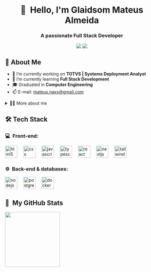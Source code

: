 <h1 align="center">👋 &nbsp;Hello, I'm Glaidsom Mateus Almeida</h1>
<h3 align="center">A passionate Full Stack Developer</h3>

<p align="center">
<a href="https://www.linkedin.com/in/mateusnaxx"><img src="https://img.shields.io/badge/-%20LinkedIn-0077B5?style=flat-square&logo=linkedin&logoColor=white"/></a>
<!--  <a href="https://instagram.com/byfeliperocha"><img src="https://img.shields.io/badge/-My%20Professional%20IG_-E4405F?style=flat-square&logo=Instagram&logoColor=white"/></a> -->
<a href="mailto:felipemotarocha@gmail.com"><img src="https://img.shields.io/badge/-%20Gmail-D14836?style=flat-square&logo=Gmail&logoColor=white"/></a>
</p>

<h2> 🧠 About Me</h2>

- 🏢 I’m currently working on **TOTVS | Systems Deployment Analyst**
- 🌱 I’m currently learning **Full Stack Development**
- 🎓 Graduated in **Computer Engineering**
- 📫 E-mail: [mateus.naxx@gmail.com](mailto:mateus.naxx@gmail.com)
<details>
  <summary>👨‍💻 More about me</summary>

  - 💬 I'm 24 years old and currently living in Belo Horizonte, Brazil. Passionate about technology, games, and pool since childhood, I've always been curious about how things work — like how people appeared on the TV screen. Over time, that curiosity became my dream: to work in tech and continuously learn more about this fascinating and ever-evolving world.

  - ⚡ When I'm not coding, you’ll probably find me gaming, playing pool with friends, vibing to some music, or binge-watching movies and series.! 😂
</details>

  <!--💻-->
<h2> 🛠 Tech Stack</h2>
<h3>💻 &nbsp;Front-end:</h3>
<div align="left">
  <img src="https://cdn.jsdelivr.net/gh/devicons/devicon/icons/html5/html5-original.svg" height="40" alt="html5 logo"  />
  <img width="12" />
  <img src="https://cdn.simpleicons.org/css/1572B6" height="40" alt="css logo"  />
  <img width="12" />
  <img src="https://skillicons.dev/icons?i=js" height="40" alt="javascript logo"  />
  <img width="12" />
  <img src="https://skillicons.dev/icons?i=ts" height="40" alt="typescript logo"  />
  <img width="12" />
  <img src="https://cdn.jsdelivr.net/gh/devicons/devicon/icons/react/react-original.svg" height="40" alt="react logo"  />
  <img width="12" />
  <img src="https://skillicons.dev/icons?i=nextjs" height="40" alt="nextjs logo"  />
  <img width="12" />
  <img src="https://cdn.simpleicons.org/tailwindcss/06B6D4" height="40" alt="tailwindcss logo"  />
</div>

<h3>⚙️ &nbsp;Back-end & databases:</h3>
<div align="left">
  <img src="https://cdn.simpleicons.org/nodedotjs/339933" height="40" alt="nodejs logo"  />
  <img width="12" />
  <img src="https://cdn.jsdelivr.net/gh/devicons/devicon/icons/postgresql/postgresql-original.svg" height="40" alt="postgresql logo"  />
  <img width="12" />
  <img src="https://cdn.simpleicons.org/docker/2496ED" height="40" alt="docker logo"  />
</div>

<h2>🚀 &nbsp;My GitHub Stats</h2>


<img height="180em" src="https://github-readme-stats.vercel.app/api/top-langs/?username=mateusnaxx&layout=compact&langs_count=7&theme=dark"/>


